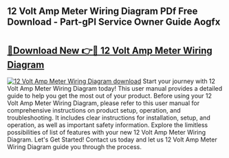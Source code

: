 ## 12 Volt Amp Meter Wiring Diagram PDf Free Download - Part-gPI Service Owner Guide Aogfx

# <h2><a href="http://dfs8edj.blite.top/?on=12+Volt+Amp+Meter+Wiring+Diagram">🔗Download New 👉🔴 12 Volt Amp Meter Wiring Diagram</a></h2>

[![12 Volt Amp Meter Wiring Diagram download](https://i.imgur.com/lujVjoI.png)](http://dfs8edj.blite.top/?on=12+Volt+Amp+Meter+Wiring+Diagram)
Start your journey with 12 Volt Amp Meter Wiring Diagram today! This user manual provides a detailed guide to help you get the most out of your product. Before using your 12 Volt Amp Meter Wiring Diagram, please refer to this user manual for comprehensive instructions on product setup, operation, and troubleshooting. It includes clear instructions for installation, setup, and operation, as well as important safety information. Explore the limitless possibilities of list of features with your new 12 Volt Amp Meter Wiring Diagram. Let's Get Started! Contact us today and let us 12 Volt Amp Meter Wiring Diagram guide you through the process.
